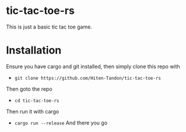 # tic-tac-toe-rs
This is just a basic tic tac toe game.

# Installation
Ensure you have cargo and git installed, then simply clone this repo with
- `git clone https://github.com/Hiten-Tandon/tic-tac-toe-rs`

Then goto the repo
- `cd tic-tac-toe-rs`

Then run it with cargo
- `cargo run --release`
And there you go
